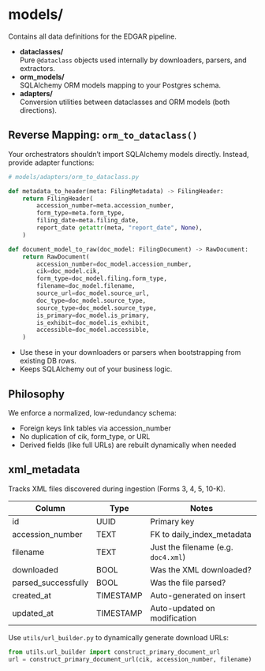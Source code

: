 # models/

Contains all data definitions for the EDGAR pipeline.

- **dataclasses/**  
  Pure `@dataclass` objects used internally by downloaders, parsers, and extractors.
- **orm_models/**  
  SQLAlchemy ORM models mapping to your Postgres schema.
- **adapters/**  
  Conversion utilities between dataclasses and ORM models (both directions).

## Reverse Mapping: `orm_to_dataclass()`
Your orchestrators shouldn’t import SQLAlchemy models directly. Instead, provide adapter functions:

```python
# models/adapters/orm_to_dataclass.py

def metadata_to_header(meta: FilingMetadata) -> FilingHeader:
    return FilingHeader(
        accession_number=meta.accession_number,
        form_type=meta.form_type,
        filing_date=meta.filing_date,
        report_date getattr(meta, "report_date", None),
    )

def document_model_to_raw(doc_model: FilingDocument) -> RawDocument:
    return RawDocument(
        accession_number=doc_model.accession_number,
        cik=doc_model.cik,
        form_type=doc_model.filing.form_type,
        filename=doc_model.filename,
        source_url=doc_model.source_url,
        doc_type=doc_model.source_type,
        source_type=doc_model.source_type,
        is_primary=doc_model.is_primary,
        is_exhibit=doc_model.is_exhibit,
        accessible=doc_model.accessible,
    )
```

- Use these in your downloaders or parsers when bootstrapping from existing DB rows.
- Keeps SQLAlchemy out of your business logic.

## Philosophy

We enforce a normalized, low-redundancy schema:
- Foreign keys link tables via accession_number
- No duplication of cik, form_type, or URL
- Derived fields (like full URLs) are rebuilt dynamically when needed

## xml_metadata

Tracks XML files discovered during ingestion (Forms 3, 4, 5, 10-K).

| Column             | Type    | Notes                            |
|--------------------|---------|----------------------------------|
| id                 | UUID    | Primary key                      |
| accession_number   | TEXT    | FK to daily_index_metadata       |
| filename           | TEXT    | Just the filename (e.g. `doc4.xml`) |
| downloaded         | BOOL    | Was the XML downloaded?          |
| parsed_successfully| BOOL    | Was the file parsed?             |
| created_at         | TIMESTAMP | Auto-generated on insert        |
| updated_at         | TIMESTAMP | Auto-updated on modification    |

Use `utils/url_builder.py` to dynamically generate download URLs:

```python
from utils.url_builder import construct_primary_document_url
url = construct_primary_document_url(cik, accession_number, filename)
```